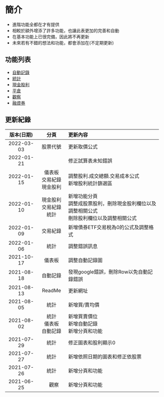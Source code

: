 # 簡介

 - 進階功能全都在<Badge type="warning" text="收費版" vertical="middle"/>才有提供
 - 相較於<Badge text="免費版" vertical="middle"/>額外增添了許多功能，也讓此表更加的完善和自動
 - <Badge text="免費版" vertical="middle"/>在基本功能上已很完備，因此<Badge text="免費版" vertical="middle"/>將不再更新
 - 未來若有不錯的想法和功能，都會添加在<Badge type="warning" text="收費版" vertical="middle"/>(不定期更新)

## 功能列表

 - [自動記錄](./功能.md#自動記錄)
 - [統計](./功能.md#統計)
 - [現金股利](./功能.md#現金股利)
 - [平倉](./功能.md#平倉)
 - [觀察](./功能.md#觀察)
 - [融資券](./功能.md#融資券)

## 更新紀錄

 版本(日期) |   分頁   | 更新內容 |
:---------:|:--------:|:---------|
2022-03-03 | 股票代號 | 更新取價公式
2022-01-21 |  　　　　| 修正試算表未知錯誤
2022-01-15 | 儀表板<br>交易紀錄<br>現金股利 | 調整股利.成交總額.交易成本公式<br>新增股利統計篩選區
2022-01-10 | 現金股利<br>交易紀錄<br>統計   | 新增功能分頁<br>調整成股票股利，刪除現金股利欄位以及調整相關公式<br>刪除股利欄位以及調整相關公式
2022-01-09 | 交易紀錄 | 新增債券ETF交易稅為0的公式及調整格式
2022-01-06 |   統計   | 調整錯誤訊息
2021-10-17 |  儀表板  | 調整自動記錄圖
2021-08-18 | 自動記錄 | 發現google錯誤，刪除Row以免自動記錄錯誤
2021-08-13 |  ReadMe　| 更新網址
2021-08-05 |   統計   | 新增買/賣均價
2021-08-02 |   統計<br>儀表板<br>自動記錄   | 新增買賣價位<br>新增自動記錄<br>新增分頁和功能 |
2021-07-29 |   統計   | 修正圖表和股利顯示0
2021-07-27 |   統計   | 新增依照日期的圖表和修正依股票
2021-07-26 |   統計   | 新增分頁和功能
2021-06-25 | 　觀察   | 新增分頁和功能